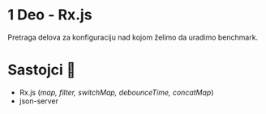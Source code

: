 # 1 Deo - Rx.js
Pretraga delova za konfiguraciju nad kojom želimo da uradimo benchmark.

# Sastojci 🧪
- Rx.js (*map, filter, switchMap, debounceTime, concatMap*)
- json-server